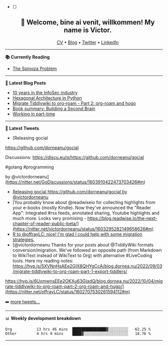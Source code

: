   - [ ] <h2 align="center">👋 Welcome, bine ai venit, willkommen! My name is Victor. </h2>
                            <p align="center">
                            <a href="https://dornea.nu/cv">CV</a> •
                            <a href="https://blog.dornea.nu">Blog</a> •
                            <a href="https://twitter.com/victordorneanu">Twitter</a> •
                            <a href="https://www.linkedin.com/in/victor-dorneanu/">LinkedIn</a> 
                            </p>

  <!--
  **dorneanu/dorneanu** is a ✨ _special_ ✨ repository because its `README.md` (this file) appears on your GitHub profile.

  Here are some ideas to get you started:

  - 🔭 I’m currently working on ...
  - 🌱 I’m currently learning ...
  - 👯 I’m looking to collaborate on ...
  - 🤔 I’m looking for help with ...
  - 💬 Ask me about ...
  - 📫 How to reach me: ...
  - 😄 Pronouns: ...
  - ⚡ Fun fact: ...
  -->

  ---

  **📚 Currently Reading**

  - [The Spinoza Problem](https://www.goodreads.com/book/show/12715691-the-spinoza-problem)

  ---

  **📝 Latest Blog Posts**

  <!-- BLOG-POST-LIST:START -->
- [10 years in the InfoSec industry](https://blog.dornea.nu/2022/12/02/10-years-in-the-infosec-industry/)
- [Hexagonal Architecture in Python](https://blog.dornea.nu/2022/10/24/hexagonal-architecture-in-python/)
- [Migrate Tiddlywiki to org-roam - Part 2: org-roam and hugo](https://blog.dornea.nu/2022/10/04/migrate-tiddlywiki-to-org-roam-part-2-org-roam-and-hugo/)
- [Book summary: Building a Second Brain](https://blog.dornea.nu/2022/09/27/book-summary-building-a-second-brain/)
- [Working in part-time](https://blog.dornea.nu/2022/09/16/working-in-part-time/)
<!-- BLOG-POST-LIST:END -->

  ---

  **📱 Latest Tweets**

  <!-- TWITTER:START -->
- [Releasing gocial

https://github.com/dorneanu/gocial

Discussions: https://discu.eu/q/https://github.com/dorneanu/gocial

#golang #programming

by @victordorneanu](https://nitter.net/GoDiscussions/status/1603910422473703426#m)
- [Releasing gocial https://github.com/dorneanu/gocial by @victordorneanu](https://nitter.net/goLibHunt/status/1603813994669539328#m)
- [You probably know about @readwiseio for collecting highlights from your e-books &lpar;mostly Kindle&rpar;. Now they&#39;ve announced the &quot;Reader App&quot;: Integrated #rss feeds, annotated sharing, Youtube highlights and much more. Looks very promising - https://blog.readwise.io/the-next-chapter-of-reader-public-beta/](https://nitter.net/victordorneanu/status/1603295282149658626#m)
- [R to @offrayLC: nice! I&#39;m glad I could help with some migration strategies.](https://nitter.net/victordorneanu/status/1603287814547939328#m)
- [@victordorneanu Thanks for your posts about @TiddlyWiki formats conversion/migration. We&#39;ve followed an opposite path &lpar;from Markdown to WikiText instead of WikiText to Org&rpar; with alternative #LiveCoding tools. Here my reading notes:
https://hyp.is/5XVNnHsAEe2GIX8QHYgCcA/blog.dornea.nu/2022/09/03/migrate-tiddlywiki-to-org-roam-part-1-export-tiddlers/

https://hyp.is/6UxmwnsEEe2OKXu63GIadQ/blog.dornea.nu/2022/10/04/migrate-tiddlywiki-to-org-roam-part-2-org-roam-and-hugo/](https://nitter.net/offrayLC/status/1602707530261594112#m)
<!-- TWITTER:END -->

  ➡️ [more tweets...](https://twitter.com/victordorneanu)

  ---

  📊 **Weekly development breakdown**

  <!--START_SECTION:waka-->

```text
Org           13 hrs 46 mins  ███████████████▓░░░░░░░░░   62.25 %
Other         4 hrs 9 mins    ████▓░░░░░░░░░░░░░░░░░░░░   18.76 %
```

<!--END_SECTION:waka-->

  ---
